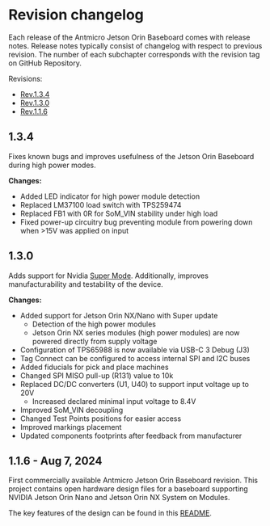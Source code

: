 # Revision changelog

Each release of the Antmicro Jetson Orin Baseboard comes with release notes. Release notes typically consist of changelog with respect to previous revision. The number of each subchapter corresponds with the revision tag on GitHub Repository.

Revisions:

* [Rev.1.3.4](#134)
* [Rev.1.3.0](#130)
* [Rev.1.1.6](#116---aug-7-2024)

## 1.3.4
Fixes known bugs and improves usefulness of the Jetson Orin Baseboard during high power modes.

**Changes:**

* Added LED indicator for high power module detection
* Replaced LM37100 load switch with TPS259474
* Replaced FB1 with 0R for SoM_VIN stability under high load
* Fixed power-up circuitry bug preventing module from powering down when >15V was applied on input


## 1.3.0
Adds support for Nvidia [Super Mode](https://developer.nvidia.com/blog/nvidia-jetpack-6-2-brings-super-mode-to-nvidia-jetson-orin-nano-and-jetson-orin-nx-modules/). Additionally, improves manufacturability and testability of the device.

**Changes:**

* Added support for Jetson Orin NX/Nano with Super update
  * Detection of the high power modules
  * Jetson Orin NX series modules (high power modules) are now powered directly from supply voltage
* Configuration of TPS65988 is now available via USB-C 3 Debug (J3)
* Tag Connect can be configured to access internal SPI and I2C buses
* Added fiducials for pick and place machines
* Changed SPI MISO pull-up (R131) value to 10k
* Replaced DC/DC converters (U1, U40) to support input voltage up to 20V
  * Increased declared minimal input voltage to 8.4V
* Improved SoM_VIN decoupling
* Changed Test Points positions for easier access
* Improved markings placement
* Updated components footprints after feedback from manufacturer


## 1.1.6 - Aug 7, 2024
First commercially available Antmicro Jetson Orin Baseboard revision. This project contains open hardware design files for a baseboard supporting NVIDIA Jetson Orin Nano and Jetson Orin NX System on Modules.

The key features of the design can be found in this [README](https://github.com/antmicro/jetson-orin-baseboard/tree/rev.1.1.6-ch?tab=readme-ov-file#key-features).